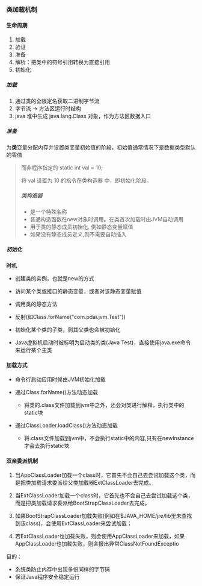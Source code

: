 ### 类加载机制

#### 生命周期

1. 加载
2. 验证
3. 准备
4. 解析：把类中的符号引用转换为直接引用
5. 初始化



##### 加载

1. 通过类的全限定名获取二进制字节流
2. 字节流 -> 方法区运行时结构
3. java 堆中生成 java.lang.Class 对象，作为方法区数据入口



##### 准备

为**类**变量分配内存并设置类变量初始值的阶段，初始值通常情况下是数据类型默认的零值

> 而非程序指定的 static int val = 10; 
>
> 将 val 设置为 10 的指令在类构造器 <clinit> 中，即初始化阶段。
>
> ##### 类构造器
>
> - <clinit>是一个特殊名称
> - 普通构造函数在new对象时调用。<clinit>在类首次加载时由JVM自动调用
> - <clinit>用于类的静态成员初始化, 例如静态变量赋值
> - <clinit>如果没有静态成员定义,则不需要自动插入



##### 初始化

**时机**

- 创建类的实例，也就是new的方式

- 访问某个类或接口的静态变量，或者对该静态变量赋值

- 调用类的静态方法

- 反射(如Class.forName("com.pdai.jvm.Test"))

- 初始化某个类的子类，则其父类也会被初始化

- Java虚拟机启动时被标明为启动类的类(Java Test)，直接使用java.exe命令来运行某个主类



#### 加载方式

- 命令行启动应用时候由JVM初始化加载

- 通过Class.forName()方法动态加载
  - 将类的.class文件加载到jvm中之外，还会对类进行解释，执行类中的static块

- 通过ClassLoader.loadClass()方法动态加载
  - 将.class文件加载到jvm中，不会执行static中的内容,只有在newInstance才会去执行static块



#### 双亲委派机制

1. 当AppClassLoader加载一个class时，它首先不会自己去尝试加载这个类，而是把类加载请求委派给父类加载器ExtClassLoader去完成。

2. 当ExtClassLoader加载一个class时，它首先也不会自己去尝试加载这个类，而是把类加载请求委派给BootStrapClassLoader去完成。

3. 如果BootStrapClassLoader加载失败(例如在$JAVA_HOME/jre/lib里未查找到该class)，会使用ExtClassLoader来尝试加载；

4. 若ExtClassLoader也加载失败，则会使用AppClassLoader来加载，如果AppClassLoader也加载失败，则会报出异常ClassNotFoundExceptio

目的：

- 系统类防止内存中出现多份同样的字节码
- 保证Java程序安全稳定运行





